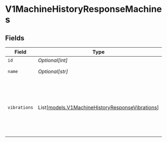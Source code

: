 # V1MachineHistoryResponseMachines


## Fields

| Field                                                                                              | Type                                                                                               | Required                                                                                           | Description                                                                                        | Example                                                                                            |
| -------------------------------------------------------------------------------------------------- | -------------------------------------------------------------------------------------------------- | -------------------------------------------------------------------------------------------------- | -------------------------------------------------------------------------------------------------- | -------------------------------------------------------------------------------------------------- |
| `id`                                                                                               | *Optional[int]*                                                                                    | :heavy_minus_sign:                                                                                 | Machine ID                                                                                         | 1                                                                                                  |
| `name`                                                                                             | *Optional[str]*                                                                                    | :heavy_minus_sign:                                                                                 | Machine name                                                                                       | 1/3 HP Motor                                                                                       |
| `vibrations`                                                                                       | List[[models.V1MachineHistoryResponseVibrations](../models/v1machinehistoryresponsevibrations.md)] | :heavy_minus_sign:                                                                                 | List of vibration datapoints, with timestamp and vibration measurement for x/y/z axis in mm/s      |                                                                                                    |